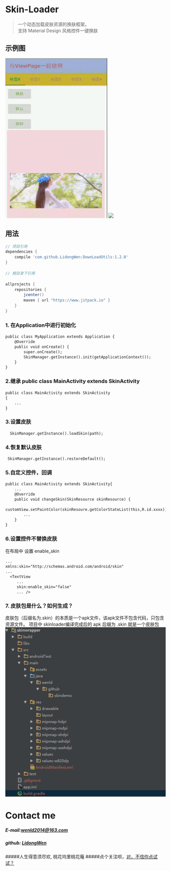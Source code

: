 # Skin-Loader
> 一个动态加载皮肤资源的换肤框架。  
> 支持 Material Design 风格控件一键换肤

## 示例图
<img width="320" height="500" src="https://github.com/LidongWen/Skin-Loader/blob/master/art/GIF.gif"></img> ![](img/download.png)


## 用法
```groovy
// 项目引用
dependencies {
    compile 'com.github.LidongWen:DownLoadUtils:1.2.0'
}

// 根目录下引用

allprojects {
    repositories {
        jcenter()
        maven { url "https://www.jitpack.io" }
    }
}
```
### 1. 在Application中进行初始化
```
public class MyApplication extends Application {
    @Override
    public void onCreate() {
        super.onCreate();
        SkinManager.getInstance().init(getApplicationContext());
    }
}
```
### 2.继承 public class MainActivity extends SkinActivity
```
public class MainActivity extends SkinActivity
{
    ...
}
```

### 3.设置皮肤
```
  SkinManager.getInstance().loadSkin(path);
```
### 4.恢复默认皮肤
```
 SkinManager.getInstance().restoreDefault();
```
###  5.自定义控件，回调
```
public class MainActivity extends SkinActivity{
    ...
    @Override
    public void changeSkin(SkinResource skinResource) {
        customView.setPaintColor(skinResoure.getColorStateList(this,R.id.xxxx));
        ...
    }
}

```

### 6.设置控件不替换皮肤
在布局中 设置 enable_skin
```
...
xmlns:skin="http://schemas.android.com/android/skin"
...
  <TextView
     ...
     skin:enable_skin="false" 
     ... />
```
###  7. 皮肤包是什么？如何生成？

皮肤包（后缀名为.skin）的本质是一个apk文件，该apk文件不包含代码，只包含资源文件。
项目中 skinloader编译完成后的 apk 后缀为 .skin 就是一个皮肤包
![](https://github.com/LidongWen/Skin-Loader/blob/master/art/clipboard.png)

# Contact me
##### E-mail:wenld2014@163.com
##### github: [LidongWen](https://github.com/LidongWen)
#####人生得意须尽欢, 桃花坞里桃花庵
#####点个关注呗，[对，不信你点试试？](http://www.jianshu.com/users/99f514ea81b3/timeline)
